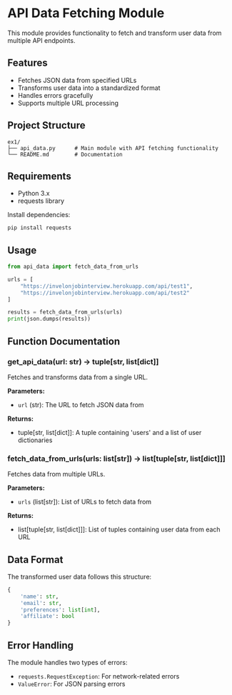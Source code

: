 # API Data Fetching Module

This module provides functionality to fetch and transform user data from multiple API endpoints.

## Features

- Fetches JSON data from specified URLs
- Transforms user data into a standardized format
- Handles errors gracefully
- Supports multiple URL processing

## Project Structure

```
ex1/
├── api_data.py      # Main module with API fetching functionality
└── README.md        # Documentation
```

## Requirements

- Python 3.x
- requests library

Install dependencies:
```bash
pip install requests
```

## Usage

```python
from api_data import fetch_data_from_urls

urls = [
    "https://invelonjobinterview.herokuapp.com/api/test1",
    "https://invelonjobinterview.herokuapp.com/api/test2"
]

results = fetch_data_from_urls(urls)
print(json.dumps(results))
```

## Function Documentation

### get_api_data(url: str) -> tuple[str, list[dict]]

Fetches and transforms data from a single URL.

**Parameters:**
- `url` (str): The URL to fetch JSON data from

**Returns:**
- tuple[str, list[dict]]: A tuple containing 'users' and a list of user dictionaries

### fetch_data_from_urls(urls: list[str]) -> list[tuple[str, list[dict]]]

Fetches data from multiple URLs.

**Parameters:**
- `urls` (list[str]): List of URLs to fetch data from

**Returns:**
- list[tuple[str, list[dict]]]: List of tuples containing user data from each URL

## Data Format

The transformed user data follows this structure:
```python
{
    'name': str,
    'email': str,
    'preferences': list[int],
    'affiliate': bool
}
```

## Error Handling

The module handles two types of errors:
- `requests.RequestException`: For network-related errors
- `ValueError`: For JSON parsing errors